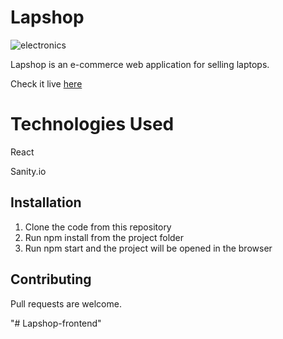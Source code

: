 # Lapshop

![electronics](https://user-images.githubusercontent.com/65482241/174968664-ac558114-3e26-441e-b384-80209c12dab5.png)

Lapshop is an e-commerce web application for selling laptops.

Check it live [here](https://lapstoro.netlify.app/)

# Technologies Used
React

Sanity.io

## Installation

1. Clone the code from this repository
2. Run npm install from the project folder
3. Run npm start and the project will be opened in the browser



## Contributing
Pull requests are welcome.

"# Lapshop-frontend" 
